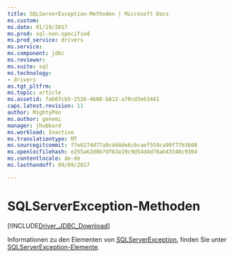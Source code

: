 ```yaml
---
title: SQLServerException-Methoden | Microsoft Docs
ms.custom: 
ms.date: 01/19/2017
ms.prod: sql-non-specified
ms.prod_service: drivers
ms.service: 
ms.component: jdbc
ms.reviewer: 
ms.suite: sql
ms.technology:
- drivers
ms.tgt_pltfrm: 
ms.topic: article
ms.assetid: fa607cb5-2526-4608-b812-a70cd3e63441
caps.latest.revision: 11
author: MightyPen
ms.author: genemi
manager: jhubbard
ms.workload: Inactive
ms.translationtype: MT
ms.sourcegitcommit: f7e6274d77a9cdd4de6cbcaef559ca99f77b3608
ms.openlocfilehash: e255a63d0b7df63a19c9d54d4d78ab43340c9304
ms.contentlocale: de-de
ms.lasthandoff: 09/09/2017

---
```

# <a name="sqlserverexception-methods"></a>SQLServerException-Methoden
[!INCLUDE[Driver_JDBC_Download](../../../includes/driver_jdbc_download.md)]

  Informationen zu den Elementen von [SQLServerException](../../../connect/jdbc/reference/sqlserverexception-class.md), finden Sie unter [SQLServerException-Elemente](../../../connect/jdbc/reference/sqlserverexception-members.md).  
  
  

